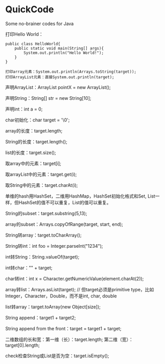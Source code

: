 # QuickCode
Some no-brainer codes for Java

打印Hello World：

    public class HelloWorld{
        public static void main(String[] args){
            System.out.println("Hello World!");
        }
    }

    打印array元素：System.out.println(Arrays.toString(target));
    打印ArrayList元素：直接System.out.println(target);


声明ArrayList：ArrayList<Integer> pointX = new ArrayList<Integer>();

声明String：String[] str = new String[10];

声明int：int a = 0;

char初始化：char target = '\0';


array的长度：target.length;

String的长度：target.length();

list的长度：target.size();


取array中的元素：target[i];

取arrayList中的元素：target.get(i);

取String中的元素：target.charAt(i);


单维的hash用HashSet，二维用HashMap，HashSet初始化格式和Set, List一样，但HashSet的值不可以重复，List的值可以重复。


String的subset：target.substring(5,13);

array的subset：Arrays.copyOfRange(target, start, end);


String转array：target.toCharArray();

String转int：int foo = Integer.parseInt("1234");

int转String：String.valueOf(target);

int转char："" + target;

char转int：int x = Character.getNumericValue(element.charAt(2));

array转list：Arrays.asList(target); // 但target必须是primitive type，比如Integer，Character，Double，而不是int, char, double

list转array：target.toArray(new Object[size]);


String append：target1 + target2;

String append from the front：target = target1 + target;


二维数组的长和宽：第一维（长）：target.length; 第二维（宽）：target[0].length;


check检查String或List是否为空：target.isEmpty();
